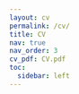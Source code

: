 ```yaml
---
layout: cv
permalink: /cv/
title: CV
nav: true
nav_order: 3
cv_pdf: CV.pdf
toc:
  sidebar: left
---
```

